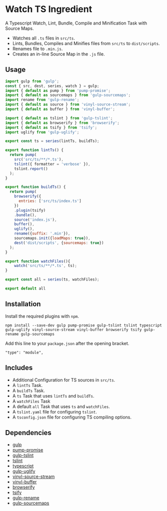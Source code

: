 Watch TS Ingredient
================================================================================

A Typescript Watch, Lint, Bundle, Compile and Minification Task with Source Maps.

- Watches all `.ts` files in `src/ts`.
- Lints, Bundles, Compiles and Minifies files from `src/ts` to `dist/scripts`.
- Renames file to `.min.js`.
- Creates an in-line Source Map in the `.js` file.

Usage
--------------------------------------------------------------------------------

```javascript
import gulp from 'gulp';
const { src, dest, series, watch } = gulp;
import { default as pump } from 'pump-promise';
import { default as sourcemaps } from 'gulp-sourcemaps';
import rename from 'gulp-rename';
import { default as source } from 'vinyl-source-stream';
import { default as buffer } from 'vinyl-buffer';

import { default as tslint } from 'gulp-tslint';
import { default as browserify } from 'browserify';
import { default as tsify } from 'tsify';
import uglify from 'gulp-uglify';

export const ts = series(lintTs, buildTs);

export function lintTs() {
  return pump(
    src('src/ts/**/*.ts'),
    tslint({ formatter = 'verbose' }),
    tslint.report()
  );
}

export function buildTs() {
  return pump(
    browserify({
      entries: ['src/ts/index.ts']
    })
    .plugin(tsify)
    .bundle(),
    source('index.js'),
    buffer(),
    uglify(),
    rename({suffix: '.min'}),
    sourcemaps.init({loadMaps: true}),
    dest('dist/scripts', {sourcemaps: true})
  );
}

export function watchFiles(){
    watch('src/ts/**/*.ts', ts);
}

export const all = series(ts, watchFiles);

export default all
```

Installation
--------------------------------------------------------------------------------

Install the required plugins with `npm`.

`npm install --save-dev gulp pump-promise gulp-tslint tslint typescript gulp-uglify vinyl-source-stream vinyl-buffer browserify tsify gulp-rename gulp-sourcemaps`

Add this line to your `package.json` after the opening bracket.

`"type": "module",`

Includes
--------------------------------------------------------------------------------

- Additional Configuration for TS sources in `src/ts`.
- A `lintTs` Task.
- A `buildTs` Task.
- A `ts` Task that uses `lintTs` and `buildTs`.
- A `watchFiles` Task
- A default `all` Task that uses `ts` and `watchFiles`.
- A `tslint.yaml` file for configuring `tslint`.
- A `tsconfig.json` file for configuring TS compiling options.

Dependencies
--------------------------------------------------------------------------------

- [gulp](https://www.npmjs.com/package/gulp)
- [pump-promise](https://www.npmjs.com/package/pump-promise)
- [gulp-tslint](https://www.npmjs.com/package/gulp-tslint)
- [tslint](https://www.npmjs.com/package/tslint)
- [typescript](https://www.npmjs.com/package/typescript)
- [gulp-uglify](https://www.npmjs.com/package/gulp-uglify)
- [vinyl-source-stream](https://www.npmjs.com/package/vinyl-source-stream)
- [vinyl-buffer](https://www.npmjs.com/package/vinyl-buffer)
- [browserify](https://www.npmjs.com/package/browserify)
- [tsify](https://www.npmjs.com/package/tsify)
- [gulp-rename](https://www.npmjs.com/package/gulp-rename)
- [gulp-sourcemaps](https://www.npmjs.com/package/gulp-sourcemaps)
